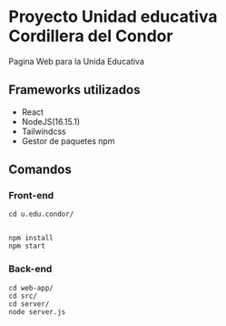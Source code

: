 # Proyecto Unidad educativa Cordillera del Condor

Pagina Web para la Unida Educativa

## Frameworks utilizados

- React
- NodeJS(16.15.1)
- Tailwindcss
- Gestor de paquetes npm

## Comandos

### Front-end

```shell
cd u.edu.condor/
```

```shell

npm install
npm start

```

### Back-end

```shell
cd web-app/
cd src/
cd server/
node server.js
```
